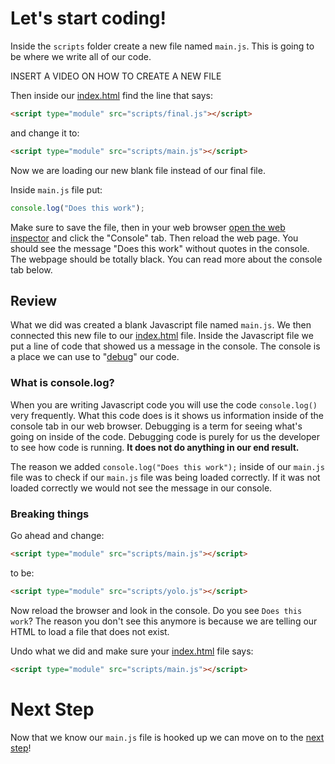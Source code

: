 # Let's start coding!

Inside the `scripts` folder create a new file named `main.js`. This is going to be where we write all of our code.

INSERT A VIDEO ON HOW TO CREATE A NEW FILE

Then inside our [index.html](../src/index.html) find the line that says:

```html
<script type="module" src="scripts/final.js"></script>
```

and change it to:

```html
<script type="module" src="scripts/main.js"></script>
```

Now we are loading our new blank file instead of our final file.

Inside `main.js` file put:

```javascript
console.log("Does this work");
```

Make sure to save the file, then in your web browser [open the web inspector](https://developer.chrome.com/docs/devtools/open/) and click the "Console" tab. Then reload the web page. You should see the message "Does this work" without quotes in the console. The webpage should be totally black. You can read more about the console tab below.

## Review

What we did was created a blank Javascript file named `main.js`. We then connected this new file to our [index.html](../src/index.html) file. Inside the Javascript file we put a line of code that showed us a message in the console. The console is a place we can use to "[debug](https://en.wikipedia.org/wiki/Debugging)" our code.

### What is console.log?

When you are writing Javascript code you will use the code `console.log()` very frequently. What this code does is it shows us information inside of the console tab in our web browser. Debugging is a term for seeing what's going on inside of the code. Debugging code is purely for us the developer to see how code is running. **It does not do anything in our end result.**

The reason we added `console.log("Does this work");` inside of our `main.js` file was to check if our `main.js` file was being loaded correctly. If it was not loaded correctly we would not see the message in our console.

### Breaking things

Go ahead and change:

```html
<script type="module" src="scripts/main.js"></script>
```

to be:

```html
<script type="module" src="scripts/yolo.js"></script>
```

Now reload the browser and look in the console. Do you see `Does this work`? The reason you don't see this anymore is because we are telling our HTML to load a file that does not exist.

Undo what we did and make sure your [index.html](../src/index.html) file says:

```html
<script type="module" src="scripts/main.js"></script>
```

# Next Step

Now that we know our `main.js` file is hooked up we can move on to the [next step](step03.md)!
